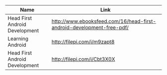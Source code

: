Name | Link
------------ | ------------- 
Head First Android Development | http://www.ebooksfeed.com/16/head-first-android-development-free-pdf/ 
Learning Android | http://filepi.com/i/m9zapt8
Head First Android Development | http://filepi.com/i/Cbt3X0X
